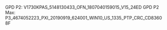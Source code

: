 GPD P2: V1730KPAS_5148130433_OFN_1807040159015_V15_24ED
GPD P2 Max: P3_4674052223_PXI_20190919_624001_WIN10_US_1335_PTP_CRC_CD83608F